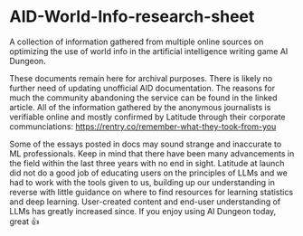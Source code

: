 # AID-World-Info-research-sheet
A collection of information gathered from multiple online sources on optimizing the use of world info in the artificial intelligence writing game AI Dungeon.

These documents remain here for archival purposes. There is likely no further need of updating unofficial AID documentation.
The reasons for much the community abandoning the service can be found in the linked article. All of the information gathered by the anonymous journalists is verifiable online and mostly confirmed by Latitude through their corporate communciations: https://rentry.co/remember-what-they-took-from-you  

Some of the essays posted in docs may sound strange and inaccurate to ML professionals. Keep in mind that there have been many advancements in the field within the last three years with no end in sight. Latitude at launch did not do a good job of educating users on the principles of LLMs and we had to work with the tools given to us, building up our understanding in reverse with little guidance on where to find resources for learning statistics and deep learning. User-created content and end-user understanding of LLMs has greatly increased since. If you enjoy using AI Dungeon today, great 👍
